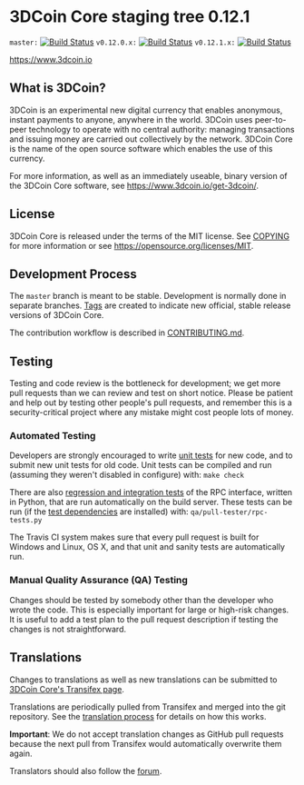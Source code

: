 3DCoin Core staging tree 0.12.1
===============================

`master:` [![Build Status](https://travis-ci.org/BlockchainTechLLC/3dcoin.svg?branch=master)](https://travis-ci.org/BlockchainTechLLC/3dcoin) `v0.12.0.x:` [![Build Status](https://travis-ci.org/BlockchainTechLLC/3dcoin.svg?branch=v0.12.0.x)](https://travis-ci.org/BlockchainTechLLC/3dcoin/branches) `v0.12.1.x:` [![Build Status](https://travis-ci.org/BlockchainTechLLC/3dcoin.svg?branch=v0.12.1.x)](https://travis-ci.org/BlockchainTechLLC/3dcoin/branches)

https://www.3dcoin.io


What is 3DCoin?
----------------

3DCoin is an experimental new digital currency that enables anonymous, instant
payments to anyone, anywhere in the world. 3DCoin uses peer-to-peer technology
to operate with no central authority: managing transactions and issuing money
are carried out collectively by the network. 3DCoin Core is the name of the open
source software which enables the use of this currency.

For more information, as well as an immediately useable, binary version of
the 3DCoin Core software, see https://www.3dcoin.io/get-3dcoin/.


License
-------

3DCoin Core is released under the terms of the MIT license. See [COPYING](COPYING) for more
information or see https://opensource.org/licenses/MIT.

Development Process
-------------------

The `master` branch is meant to be stable. Development is normally done in separate branches.
[Tags](https://github.com/BlockchainTechLLC/3dcoin/tags) are created to indicate new official,
stable release versions of 3DCoin Core.

The contribution workflow is described in [CONTRIBUTING.md](CONTRIBUTING.md).

Testing
-------

Testing and code review is the bottleneck for development; we get more pull
requests than we can review and test on short notice. Please be patient and help out by testing
other people's pull requests, and remember this is a security-critical project where any mistake might cost people
lots of money.

### Automated Testing

Developers are strongly encouraged to write [unit tests](/doc/unit-tests.md) for new code, and to
submit new unit tests for old code. Unit tests can be compiled and run
(assuming they weren't disabled in configure) with: `make check`

There are also [regression and integration tests](/qa) of the RPC interface, written
in Python, that are run automatically on the build server.
These tests can be run (if the [test dependencies](/qa) are installed) with: `qa/pull-tester/rpc-tests.py`

The Travis CI system makes sure that every pull request is built for Windows
and Linux, OS X, and that unit and sanity tests are automatically run.

### Manual Quality Assurance (QA) Testing

Changes should be tested by somebody other than the developer who wrote the
code. This is especially important for large or high-risk changes. It is useful
to add a test plan to the pull request description if testing the changes is
not straightforward.

Translations
------------

Changes to translations as well as new translations can be submitted to
[3DCoin Core's Transifex page](https://www.transifex.com/projects/p/3dcoin/).

Translations are periodically pulled from Transifex and merged into the git repository. See the
[translation process](doc/translation_process.md) for details on how this works.

**Important**: We do not accept translation changes as GitHub pull requests because the next
pull from Transifex would automatically overwrite them again.

Translators should also follow the [forum](https://www.3dcoin.io/forum/topic/3dcoin-worldwide-collaboration.88/).
